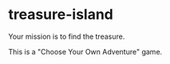 # treasure-island
Your mission is to find the treasure.

This is a "Choose Your Own Adventure" game.
